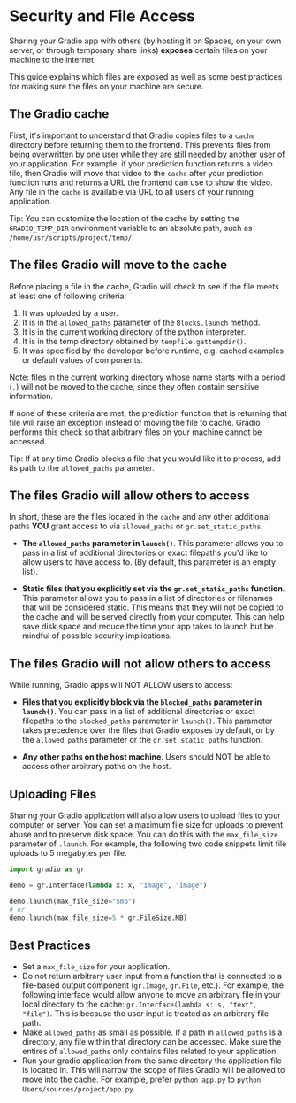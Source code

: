 # Security and File Access

Sharing your Gradio app with others (by hosting it on Spaces, on your own server, or through temporary share links) **exposes** certain files on your machine to the internet.

This guide explains which files are exposed as well as some best practices for making sure the files on your machine are secure.

## The Gradio cache

First, it's important to understand that Gradio copies files to a `cache` directory before returning them to the frontend. This prevents files from being overwritten by one user while they are still needed by another user of your application. For example, if your prediction function returns a video file, then Gradio will move that video to the `cache` after your prediction function runs and returns a URL the frontend can use to show the video. Any file in the `cache` is available via URL to all users of your running application.

Tip: You can customize the location of the cache by setting the `GRADIO_TEMP_DIR` environment variable to an absolute path, such as `/home/usr/scripts/project/temp/`. 

## The files Gradio will move to the cache

Before placing a file in the cache, Gradio will check to see if the file meets at least one of following criteria:

1. It was uploaded by a user.
2. It is in the `allowed_paths` parameter of the `Blocks.launch` method.
3. It is in the current working directory of the python interpreter.
4. It is in the temp directory obtained by `tempfile.gettempdir()`.
5. It was specified by the developer before runtime, e.g. cached examples or default values of components.

Note: files in the current working directory whose name starts with a period (`.`) will not be moved to the cache, since they often contain sensitive information. 

If none of these criteria are met, the prediction function that is returning that file will raise an exception instead of moving the file to cache. Gradio performs this check so that arbitrary files on your machine cannot be accessed.

Tip: If at any time Gradio blocks a file that you would like it to process, add its path to the `allowed_paths` parameter.

## The files Gradio will allow others to access 

In short, these are the files located in the `cache` and any other additional paths **YOU** grant access to via `allowed_paths` or `gr.set_static_paths`.

- **The `allowed_paths` parameter in `launch()`**. This parameter allows you to pass in a list of additional directories or exact filepaths you'd like to allow users to have access to. (By default, this parameter is an empty list).

- **Static files that you explicitly set via the `gr.set_static_paths` function**. This parameter allows you to pass in a list of directories or filenames that will be considered static. This means that they will not be copied to the cache and will be served directly from your computer. This can help save disk space and reduce the time your app takes to launch but be mindful of possible security implications.

## The files Gradio will not allow others to access

While running, Gradio apps will NOT ALLOW users to access:

- **Files that you explicitly block via the `blocked_paths` parameter in `launch()`**. You can pass in a list of additional directories or exact filepaths to the `blocked_paths` parameter in `launch()`. This parameter takes precedence over the files that Gradio exposes by default, or by the `allowed_paths` parameter or the `gr.set_static_paths` function.

- **Any other paths on the host machine**. Users should NOT be able to access other arbitrary paths on the host.


## Uploading Files

Sharing your Gradio application will also allow users to upload files to your computer or server. You can set a maximum file size for uploads to prevent abuse and to preserve disk space. You can do this with the `max_file_size` parameter of `.launch`. For example, the following two code snippets limit file uploads to 5 megabytes per file.

```python
import gradio as gr

demo = gr.Interface(lambda x: x, "image", "image")

demo.launch(max_file_size="5mb")
# or
demo.launch(max_file_size=5 * gr.FileSize.MB)
```

## Best Practices

* Set a `max_file_size` for your application.
* Do not return arbitrary user input from a function that is connected to a file-based output component (`gr.Image`, `gr.File`, etc.). For example, the following interface would allow anyone to move an arbitrary file in your local directory to the cache: `gr.Interface(lambda s: s, "text", "file")`. This is because the user input is treated as an arbitrary file path. 
* Make `allowed_paths` as small as possible. If a path in `allowed_paths` is a directory, any file within that directory can be accessed. Make sure the entires of `allowed_paths` only contains files related to your application.
* Run your gradio application from the same directory the application file is located in. This will narrow the scope of files Gradio will be allowed to move into the cache. For example, prefer `python app.py` to `python Users/sources/project/app.py`.